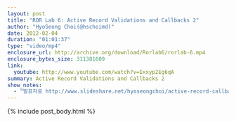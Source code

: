 ```yaml
---
layout: post
title: "ROR Lab 6: Active Record Validations and Callbacks 2"
author: "HyoSeong Choi(@hschoimd)"
date: 2012-02-04
duration: "01:01:37"
type: "video/mp4"
enclosure_url: http://archive.org/download/Rorlab6/rorlab-6.mp4
enclosure_bytes_size: 311381609
link:
  youtube: http://www.youtube.com/watch?v=Exxyp2Eg6qA
summary: Active Record Validations and Callbacks 2
show_notes:
  - "발표자료 http://www.slideshare.net/hyoseongchoi/active-record-callbacks-and-observers"
---
```


{% include post_body.html %}